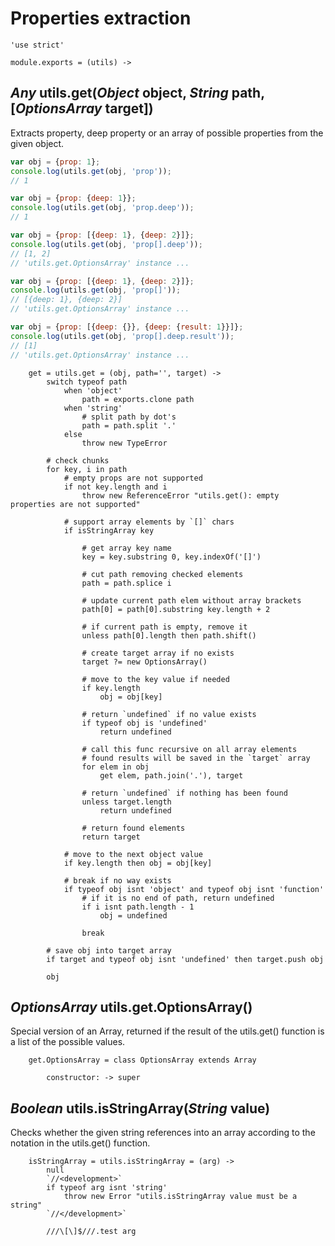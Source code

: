 Properties extraction
=====================

	'use strict'

	module.exports = (utils) ->

*Any* utils.get(*Object* object, *String* path, [*OptionsArray* target])
------------------------------------------------------------------------

Extracts property, deep property or an array of possible properties from the given object.

```javascript
var obj = {prop: 1};
console.log(utils.get(obj, 'prop'));
// 1

var obj = {prop: {deep: 1}};
console.log(utils.get(obj, 'prop.deep'));
// 1

var obj = {prop: [{deep: 1}, {deep: 2}]};
console.log(utils.get(obj, 'prop[].deep'));
// [1, 2]
// 'utils.get.OptionsArray' instance ...

var obj = {prop: [{deep: 1}, {deep: 2}]};
console.log(utils.get(obj, 'prop[]'));
// [{deep: 1}, {deep: 2}]
// 'utils.get.OptionsArray' instance ...

var obj = {prop: [{deep: {}}, {deep: {result: 1}}]};
console.log(utils.get(obj, 'prop[].deep.result'));
// [1]
// 'utils.get.OptionsArray' instance ...
```

		get = utils.get = (obj, path='', target) ->
			switch typeof path
				when 'object'
					path = exports.clone path
				when 'string'
					# split path by dot's
					path = path.split '.'
				else
					throw new TypeError

			# check chunks
			for key, i in path
				# empty props are not supported
				if not key.length and i
					throw new ReferenceError "utils.get(): empty properties are not supported"

				# support array elements by `[]` chars
				if isStringArray key

					# get array key name
					key = key.substring 0, key.indexOf('[]')

					# cut path removing checked elements
					path = path.splice i

					# update current path elem without array brackets
					path[0] = path[0].substring key.length + 2

					# if current path is empty, remove it
					unless path[0].length then path.shift()

					# create target array if no exists
					target ?= new OptionsArray()

					# move to the key value if needed
					if key.length
						obj = obj[key]

					# return `undefined` if no value exists
					if typeof obj is 'undefined'
						return undefined

					# call this func recursive on all array elements
					# found results will be saved in the `target` array
					for elem in obj
						get elem, path.join('.'), target

					# return `undefined` if nothing has been found
					unless target.length
						return undefined

					# return found elements
					return target

				# move to the next object value
				if key.length then obj = obj[key]

				# break if no way exists
				if typeof obj isnt 'object' and typeof obj isnt 'function'
					# if it is no end of path, return undefined
					if i isnt path.length - 1
						obj = undefined

					break

			# save obj into target array
			if target and typeof obj isnt 'undefined' then target.push obj

			obj

*OptionsArray* utils.get.OptionsArray()
---------------------------------------

Special version of an Array, returned if the result of the utils.get()
function is a list of the possible values.

		get.OptionsArray = class OptionsArray extends Array

			constructor: -> super

*Boolean* utils.isStringArray(*String* value)
---------------------------------------------

Checks whether the given string references into an array according
to the notation in the utils.get() function.

		isStringArray = utils.isStringArray = (arg) ->
			null
			`//<development>`
			if typeof arg isnt 'string'
				throw new Error "utils.isStringArray value must be a string"
			`//</development>`

			///\[\]$///.test arg
